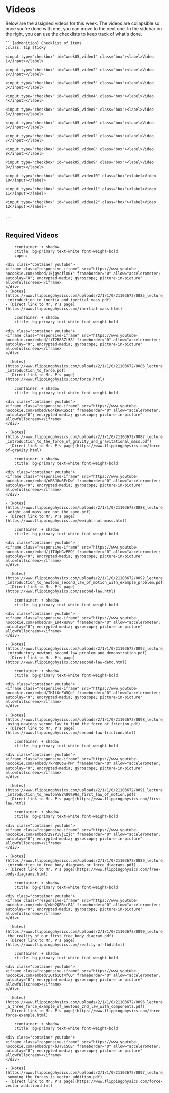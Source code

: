 # Videos

Below are the assigned videos for this week. 
The videos are collapsible so once you're done with one, you can move to the next one.
In the sidebar on the right, you can use the checklists to keep track of what's done.

````{margin}
```{admonition} Checklist of items
:class: tip sticky

<input type="checkbox" id="week05_video1" class="box"><label>Video 1</input></label>

<input type="checkbox" id="week05_video2" class="box"><label>Video 2</input></label>

<input type="checkbox" id="week05_video3" class="box"><label>Video 3</input></label>

<input type="checkbox" id="week05_video4" class="box"><label>Video 4</input></label>

<input type="checkbox" id="week05_video5" class="box"><label>Video 5</input></label>

<input type="checkbox" id="week05_video6" class="box"><label>Video 6</input></label>

<input type="checkbox" id="week05_video7" class="box"><label>Video 7</input></label>

<input type="checkbox" id="week05_video8" class="box"><label>Video 8</input></label>

<input type="checkbox" id="week05_video9" class="box"><label>Video 9</input></label>

<input type="checkbox" id="week05_video10" class="box"><label>Video 10</input></label>

<input type="checkbox" id="week05_video11" class="box"><label>Video 11</input></label>

<input type="checkbox" id="week05_video12" class="box"><label>Video 12</input></label>


```
````

## Required Videos

```{dropdown} 1. Introduction to Inertia and Inertial Mass
    :container: + shadow
    :title: bg-primary text-white font-weight-bold
    :open:

<div class="container youtube">
<iframe class="responsive-iframe" src="https://www.youtube-nocookie.com/embed/1kjgVcflx0Y" frameborder="0" allow="accelerometer; autoplay="0"; encrypted-media; gyroscope; picture-in-picture" allowfullscreen></iframe>
</div>
- [Notes](https://www.flippingphysics.com/uploads/2/1/1/0/21103672/0085_lecture_notes_-_introduction_to_inertia_and_inertial_mass.pdf)
- [Direct link to Mr. P's page](https://www.flippingphysics.com/inertial-mass.html)
```

```{dropdown} 2. Introduction to Force
    :container: + shadow
    :title: bg-primary text-white font-weight-bold

<div class="container youtube">
<iframe class="responsive-iframe" src="https://www.youtube-nocookie.com/embed/fiT2R88Zt58" frameborder="0" allow="accelerometer; autoplay="0"; encrypted-media; gyroscope; picture-in-picture" allowfullscreen></iframe>
</div>

- [Notes](https://www.flippingphysics.com/uploads/2/1/1/0/21103672/0086_lecture_notes_-_introduction_to_force.pdf)
- [Direct link to Mr. P's page](https://www.flippingphysics.com/force.html)
```

```{dropdown} 3. Introduction to the Force of Gravity and Gravitational Mass
    :container: + shadow
    :title: bg-primary text-white font-weight-bold

<div class="container youtube">
<iframe class="responsive-iframe" src="https://www.youtube-nocookie.com/embed/6q4kRwRuScI" frameborder="0" allow="accelerometer; autoplay="0"; encrypted-media; gyroscope; picture-in-picture" allowfullscreen></iframe>
</div>

- [Notes](https://www.flippingphysics.com/uploads/2/1/1/0/21103672/0087_lecture_notes_-_introduction_to_the_force_of_gravity_and_gravitational_mass.pdf)
- [Direct link to Mr. P's page](https://www.flippingphysics.com/force-of-gravity.html)
```

```{dropdown} 4. Weight and Mass are Not the Same
    :container: + shadow
    :title: bg-primary text-white font-weight-bold

<div class="container youtube">
<iframe class="responsive-iframe" src="https://www.youtube-nocookie.com/embed/nRSJ8w8FrDw" frameborder="0" allow="accelerometer; autoplay="0"; encrypted-media; gyroscope; picture-in-picture" allowfullscreen></iframe>
</div>

- [Notes](https://www.flippingphysics.com/uploads/2/1/1/0/21103672/0088_lecture_notes_-_weight_and_mass_are_not_the_same.pdf)
- [Direct link to Mr. P's page](https://www.flippingphysics.com/weight-not-mass.html)
```

```{dropdown} 5. Introduction to Newton’s Second Law of Motion with Example Problem
    :container: + shadow
    :title: bg-primary text-white font-weight-bold

<div class="container youtube">
<iframe class="responsive-iframe" src="https://www.youtube-nocookie.com/embed/j1TUpbGzPBQ" frameborder="0" allow="accelerometer; autoplay="0"; encrypted-media; gyroscope; picture-in-picture" allowfullscreen></iframe>
</div>

- [Notes](https://www.flippingphysics.com/uploads/2/1/1/0/21103672/0092_lecture_notes_-_introduction_to_newtons_second_law_of_motion_with_example_problem.pdf)
- [Direct link to Mr. P's page](https://www.flippingphysics.com/second-law.html)
```

```{dropdown} 6. Introductory Newton's 2nd Law Example Problem and Demonstration
    :container: + shadow
    :title: bg-primary text-white font-weight-bold
    
<div class="container youtube">
<iframe class="responsive-iframe" src="https://www.youtube-nocookie.com/embed/sF_Ln4xWsV0" frameborder="0" allow="accelerometer; autoplay="0"; encrypted-media; gyroscope; picture-in-picture" allowfullscreen></iframe>
</div>

- [Notes](https://www.flippingphysics.com/uploads/2/1/1/0/21103672/0093_lecture_notes_-_introductory_newtons_second_law_problem_and_demonstration.pdf)
- [Direct link to Mr. P's page](https://www.flippingphysics.com/second-law-demo.html)
```

```{dropdown} 7. Using Newton's Second Law to find the Force of Friction
    :container: + shadow
    :title: bg-primary text-white font-weight-bold

<div class="container youtube">
<iframe class="responsive-iframe" src="https://www.youtube-nocookie.com/embed/IHILOnEW5Qg" frameborder="0" allow="accelerometer; autoplay="0"; encrypted-media; gyroscope; picture-in-picture" allowfullscreen></iframe>
</div>

- [Notes](https://www.flippingphysics.com/uploads/2/1/1/0/21103672/0098_lecture_notes_-_using_newtons_second_law_to_find_the_force_of_friction.pdf)
- [Direct link to Mr. P's page](https://www.flippingphysics.com/second-law-friction.html)
```

```{dropdown} 8. Introduction to Newton's First Law of Motion
    :container: + shadow
    :title: bg-primary text-white font-weight-bold

<div class="container youtube">
<iframe class="responsive-iframe" src="https://www.youtube-nocookie.com/embed/7kPRD0ow-hM" frameborder="0" allow="accelerometer; autoplay="0"; encrypted-media; gyroscope; picture-in-picture" allowfullscreen></iframe>
</div>

- [Notes](https://www.flippingphysics.com/uploads/2/1/1/0/21103672/0091_lecture_notes_-_introduction_to_newton%E2%80%99s_first_law_of_motion.pdf)
- [Direct link to Mr. P's page](https://www.flippingphysics.com/first-law.html)
```

```{dropdown} 9. Introduction to Free Body Diagrams or Force Diagrams
    :container: + shadow
    :title: bg-primary text-white font-weight-bold

<div class="container youtube">
<iframe class="responsive-iframe" src="https://www.youtube-nocookie.com/embed/29YPIvj1zjc" frameborder="0" allow="accelerometer; autoplay="0"; encrypted-media; gyroscope; picture-in-picture" allowfullscreen></iframe>
</div>

- [Notes](https://www.flippingphysics.com/uploads/2/1/1/0/21103672/0089_lecture_notes_-_introduction_to_free_body_diagrams_or_force_diagrams.pdf)
- [Direct link to Mr. P's page](https://www.flippingphysics.com/free-body-diagrams.html)
```

```{dropdown} 10. The Reality of our First Free Body Diagram
    :container: + shadow
    :title: bg-primary text-white font-weight-bold

<div class="container youtube">
<iframe class="responsive-iframe" src="https://www.youtube-nocookie.com/embed/mNe2QBRirPA" frameborder="0" allow="accelerometer; autoplay="0"; encrypted-media; gyroscope; picture-in-picture" allowfullscreen></iframe>
</div>

- [Notes](https://www.flippingphysics.com/uploads/2/1/1/0/21103672/0090_lecture_notes_-_the_reality_of_our_first_free_body_diagram.pdf)
- [Direct link to Mr. P's page](https://www.flippingphysics.com/reality-of-fbd.html)
```

```{dropdown} 11. A Three Force Example of Newton's 2nd Law with Components
    :container: + shadow
    :title: bg-primary text-white font-weight-bold

<div class="container youtube">
<iframe class="responsive-iframe" src="https://www.youtube-nocookie.com/embed/IGtbiQt4fCQ" frameborder="0" allow="accelerometer; autoplay="0"; encrypted-media; gyroscope; picture-in-picture" allowfullscreen></iframe>
</div>

- [Notes](https://www.flippingphysics.com/uploads/2/1/1/0/21103672/0096_lecture_notes_-_a_three_force_example_of_newtons_2nd_law_with_components.pdf)
- [Direct link to Mr. P's page](https://www.flippingphysics.com/three-force-example.html)
```

```{dropdown} 12. Summing the Forces is Vector Addition
    :container: + shadow
    :title: bg-primary text-white font-weight-bold

<div class="container youtube">
<iframe class="responsive-iframe" src="https://www.youtube-nocookie.com/embed/pr-bJTSCSUE" frameborder="0" allow="accelerometer; autoplay="0"; encrypted-media; gyroscope; picture-in-picture" allowfullscreen></iframe>
</div>

- [Notes](https://www.flippingphysics.com/uploads/2/1/1/0/21103672/0097_lecture_notes_-_summing_the_forces_is_vector_addition.pdf)
- [Direct link to Mr. P's page](https://www.flippingphysics.com/force-vector-addition.html)
```
